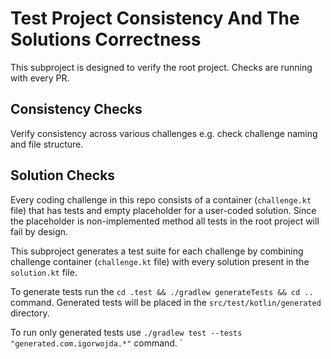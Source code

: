 # Test Project Consistency And The Solutions Correctness

This subproject is designed to verify the root project. Checks are running with every PR.

## Consistency Checks

Verify consistency across various challenges e.g. check challenge naming and file structure.

## Solution Checks

Every coding challenge in this repo consists of a container (`challenge.kt` file) that has tests and
empty placeholder for a user-coded solution. Since the placeholder is non-implemented method
all tests in the root project will fail by design.

This subproject generates a test suite for each challenge by combining challenge container (`challenge.kt` file) with
every solution present in the `solution.kt` file.

To generate tests run the `cd .test && ./gradlew generateTests && cd ..` command.
Generated tests will be placed in the `src/test/kotlin/generated` directory.

To run only generated tests use `./gradlew test --tests "generated.com.igorwojda.*"` command.
`






